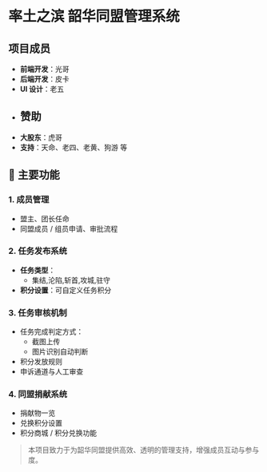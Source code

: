 # 率土之滨 韶华同盟管理系统
## 项目成员
- **前端开发**：光哥  
- **后端开发**：皮卡  
- **UI 设计**：老五
- ## 赞助
- **大股东**：虎哥  
- **支持**：天命、老四、老黄、狗游 等
## 🌟 主要功能
### 1. 成员管理
- 盟主、团长任命
- 同盟成员 / 组员申请、审批流程
### 2. 任务发布系统
- **任务类型**：
  - 集结,沦陷,斩首,攻城,驻守
- **积分设置**：可自定义任务积分
### 3. 任务审核机制
- 任务完成判定方式：
  - 截图上传
  - 图片识别自动判断
- 积分发放规则
- 申诉通道与人工审查
### 4. 同盟捐献系统
- 捐献物一览
- 兑换积分设置
- 积分商城 / 积分兑换功能
> 本项目致力于为韶华同盟提供高效、透明的管理支持，增强成员互动与参与度。
